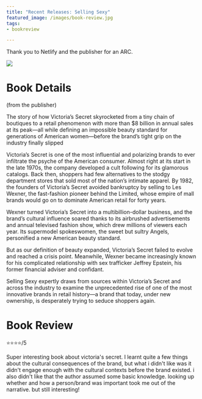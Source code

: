 ```yaml
---
title: "Recent Releases: Selling Sexy"
featured_image: /images/book-review.jpg
tags:
- bookreview

---
```


Thank you to Netlify and the publisher for an ARC.

![](https://mpd-biblio-covers.imgix.net/9781250850966.jpg?w=900dpr=2)

# Book Details
(from the publisher)

The story of how Victoria’s Secret skyrocketed from a tiny chain of boutiques to a retail phenomenon with more than $8 billion in annual sales at its peak—all while defining an impossible beauty standard for generations of American women—before the brand’s tight grip on the industry finally slipped

Victoria’s Secret is one of the most influential and polarizing brands to ever infiltrate the psyche of the American consumer. Almost right at its start in the late 1970s, the company developed a cult following for its glamorous catalogs. Back then, shoppers had few alternatives to the stodgy department stores that sold most of the nation’s intimate apparel. By 1982, the founders of Victoria’s Secret avoided bankruptcy by selling to Les Wexner, the fast-fashion pioneer behind the Limited, whose empire of mall brands would go on to dominate American retail for forty years.

Wexner turned Victoria’s Secret into a multibillion-dollar business, and the brand’s cultural influence soared thanks to its airbrushed advertisements and annual televised fashion show, which drew millions of viewers each year. Its supermodel spokeswomen, the sweet but sultry Angels, personified a new American beauty standard.

But as our definition of beauty expanded, Victoria’s Secret failed to evolve and reached a crisis point. Meanwhile, Wexner became increasingly known for his complicated relationship with sex trafficker Jeffrey Epstein, his former financial adviser and confidant.

Selling Sexy expertly draws from sources within Victoria’s Secret and across the industry to examine the unprecedented rise of one of the most innovative brands in retail history—a brand that today, under new ownership, is desperately trying to seduce shoppers again.

# Book Review

:star::star::star::star:/5

Super interesting book about victoria's secret. I learnt quite a few things about the cultural consequences of the brand, but what i didn't like was it didn't engage enough with the cultural contexts before the brand existed. i also didn't like that the author assumed some basic knowledge. looking up whether and how a person/brand was important took me out of the narrative. but still interesting!

